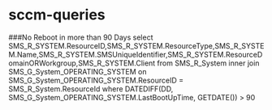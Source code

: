 # sccm-queries

###No Reboot in more than 90 Days
select SMS_R_SYSTEM.ResourceID,SMS_R_SYSTEM.ResourceType,SMS_R_SYSTEM.Name,SMS_R_SYSTEM.SMSUniqueIdentifier,SMS_R_SYSTEM.ResourceDomainORWorkgroup,SMS_R_SYSTEM.Client from SMS_R_System inner join SMS_G_System_OPERATING_SYSTEM on SMS_G_System_OPERATING_SYSTEM.ResourceID = SMS_R_System.ResourceId where DATEDIFF(DD, SMS_G_System_OPERATING_SYSTEM.LastBootUpTime, GETDATE()) > 90
